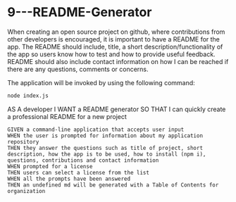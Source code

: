 # 9---README-Generator

When creating an open source project on github, where contributions from other developers is encouraged, it is important to have a README for the app.  The README should include, title, a short description/functionality of the app so users know how to test and how to provide useful feedback.  README should also include contact information on how I can be reached if there are any questions, comments or concerns.

The application will be invoked by using the following command:

```bash
node index.js
```

AS A developer
I WANT a README generator
SO THAT I can quickly create a professional README for a new project
```
GIVEN a command-line application that accepts user input
WHEN the user is prompted for information about my application repository
THEN they answer the questions such as title of project, short description, how the app is to be used, how to install (npm i), questions, contributions and contact information
WHEN prompted for a license
THEN users can select a license from the list
WHEN all the prompts have been answered
THEN an undefined md will be generated with a Table of Contents for organization

